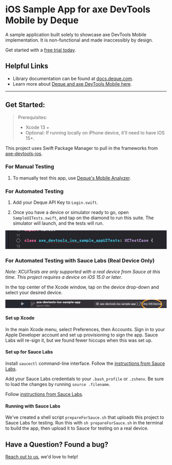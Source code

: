 # iOS Sample App for axe DevTools Mobile by Deque

A sample application built solely to showcase axe DevTools Mobile implementation. It is non-functional and made inaccessibly by design.

Get started with a [free trial today](https://axe.dequelabs.com/signup?product=axe-devtools-mobile&redirect_uri=https://axe.dequelabs.com/axe-devtools-mobile/get-started).

## Helpful Links
- Library documentation can be found at [docs.deque.com](https://docs.deque.com/devtools-mobile/).
- Learn more about [Deque and axe DevTools Mobile here](https://www.deque.com/).

------

## Get Started:

> Prerequisites:
> - Xcode 13 +
> - Optional: If running locally on iPhone device, it'll need to have iOS 15+.

This project uses Swift Package Manager to pull in the frameworks from [axe-devtools-ios](https://github.com/dequelabs/axe-devtools-ios/).

### For Manual Testing

1. To manually test this app, use [Deque's Mobile Analyzer](https://docs.deque.com/devtools-mobile-analyzer).

### For Automated Testing

1. Add your Deque API Key to `Login.swift`.

2. Once you have a device or simulator ready to go, open `SampleUITests.swift`, and tap on the diamond to run this suite. The simulator will launch, and the tests will run.

<img src="doc_img/UITests.png" alt="Shows the click area for running the UI test."/>

### For Automated Testing with Sauce Labs (Real Device Only)

_Note: XCUITests are only supported with a real device from Sauce at this time. This project requires a device on iOS 15.0 or later._

In the top center of the Xcode window, tap on the device drop-down and select your desired device.

<img src="doc_img/Device1.png" alt="Shows the click area for selecting a device."/>

#### Set up Xcode

In the main Xcode menu, select Preferences, then Accounts. Sign in to your Apple Developer account and set up provisioning to sign the app. Sauce Labs will re-sign it, but we found fewer hiccups when this was set up.

#### Set up for Sauce Labs

Install `saucectl` command-line interface. Follow the [instructions from Sauce Labs](https://docs.saucelabs.com/dev/cli/saucectl/).

Add your Sauce Labs credentials to your `.bash_profile` or `.zshenv`. Be sure to load the changes by running `source .filename`.

Follow [instructions from Sauce Labs](https://docs.saucelabs.com/dev/cli/saucectl/#associate-your-credentials).

#### Running with Sauce Labs

We've created a shell script `prepareForSauce.sh` that uploads this project to Sauce Labs for testing. Run this with `sh prepareForSauce.sh` in the terminal to build the app, then upload it to Sauce for testing on a real device.

## Have a Question? Found a bug?

[Reach out to us](https://docs.deque.com/devtools-mobile/help), we'd love to help!

